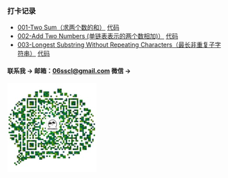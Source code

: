 ### 打卡记录

- [001-Two Sum（求两个数的和）](doc/001/readme.md) [代码](src/main/java/article/A001.java)
- [002-Add Two Numbers (单链表表示的两个数相加)）](doc/002/readme.md) [代码](src/main/java/article/A002.java)
- [003-Longest Substring Without Repeating Characters（最长非重复子字符串）](doc/003/readme.md) [代码](src/main/java/article/A003.java)

#### 联系我 -> 邮箱：06sscl@gmail.com   微信 -> 
![avatar](aboutme/weixin.jpg)